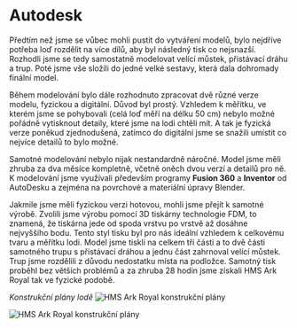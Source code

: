 # Autodesk

Předtím než jsme se vůbec mohli pustit do vytváření modelů, bylo nejdříve potřeba loď rozdělit na více dílů, aby byl následný tisk co nejsnazší. Rozhodli jsme se tedy samostatně modelovat velící můstek, přistávací dráhu a trup. Poté jsme vše složili do jedné velké sestavy, která dala dohromady finální model.

Během modelování bylo dále rozhodnuto zpracovat dvě různé verze modelu, fyzickou a digitální. Důvod byl prostý. Vzhledem k měřítku, ve kterém jsme se pohybovali (celá loď měří na délku 50 cm) nebylo možné pořádně vytisknout detaily, které jsme na lodi chtěli mít. A tak je fyzická verze poněkud zjednodušená, zatímco do digitální jsme se snažili umístit co nejvíce detailů to bylo možné. 

Samotné modelování nebylo nijak nestandardně náročné. Model jsme měli zhruba za dva měsíce kompletně, včetně oněch dvou verzí a detailů pro ně. K modelování jsme využívali především programy **Fusion 360** a **Inventor** od AutoDesku a zejména na povrchové a materiální úpravy Blender. 

Jakmile jsme měli fyzickou verzi hotovou, mohli jsme přejít k samotné výrobě. Zvolili jsme výrobu pomocí 3D tiskárny technologie FDM, to znamená, že tiskárna jede od spoda vrstvu po vrstvě až dosáhne nejvyššího bodu. Tento styl tisku byl pro nás ideální vzhledem k celkovému tvaru a měřítku lodi. Model jsme tiskli na celkem tři části a to dvě části samotného trupu s přistávací dráhou a jednu část zahrnoval velící můstek. Trup jsme rozdělili z důvodu nedostatku místa na podložce. Samotný tisk proběhl bez větších problémů a za zhruba 28 hodin jsme získali HMS Ark Royal tak ve fyzické podobě.

*Konstrukční plány lodě*
![HMS Ark Royal konstrukční plány](https://www.the-blueprints.com/blueprints-depot-restricted/ships/carriers-uk/hms_ark_royal_1941_aircraft_carrier-64864.jpg)

![HMS Ark Royal konstrukční plány](https://www.the-blueprints.com/blueprints-depot-restricted/ships/carriers-uk/hms_ark_royal_1937-04037.jpg)